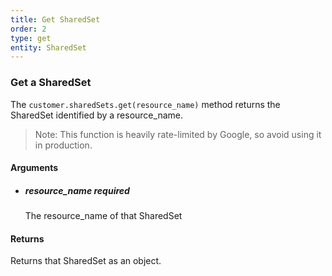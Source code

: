 ```yaml
---
title: Get SharedSet 
order: 2
type: get
entity: SharedSet 
---
```


### Get a SharedSet 

The `customer.sharedSets.get(resource_name)` method returns the SharedSet identified by a resource_name. 

> Note: This function is heavily rate-limited by Google, so avoid using it in production.


#### Arguments

- 	##### resource_name _required_
	The resource_name of that SharedSet


#### Returns

Returns that SharedSet as an object.
